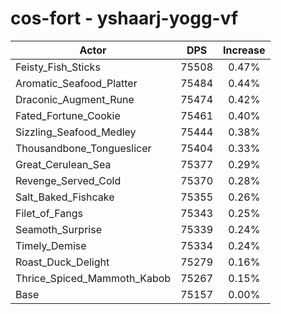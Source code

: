 # cos-fort - yshaarj-yogg-vf
| Actor | DPS | Increase |
|---|:---:|:---:|
|Feisty_Fish_Sticks|75508|0.47%|
|Aromatic_Seafood_Platter|75484|0.44%|
|Draconic_Augment_Rune|75474|0.42%|
|Fated_Fortune_Cookie|75461|0.40%|
|Sizzling_Seafood_Medley|75444|0.38%|
|Thousandbone_Tongueslicer|75404|0.33%|
|Great_Cerulean_Sea|75377|0.29%|
|Revenge_Served_Cold|75370|0.28%|
|Salt_Baked_Fishcake|75355|0.26%|
|Filet_of_Fangs|75343|0.25%|
|Seamoth_Surprise|75339|0.24%|
|Timely_Demise|75334|0.24%|
|Roast_Duck_Delight|75279|0.16%|
|Thrice_Spiced_Mammoth_Kabob|75267|0.15%|
|Base|75157|0.00%|
